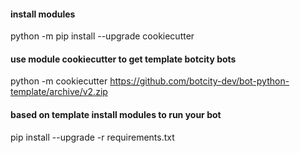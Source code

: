 #### install modules
python -m pip install --upgrade cookiecutter

#### use module cookiecutter to get template botcity bots
python -m cookiecutter https://github.com/botcity-dev/bot-python-template/archive/v2.zip

#### based on template install modules to run your bot
pip install --upgrade -r requirements.txt